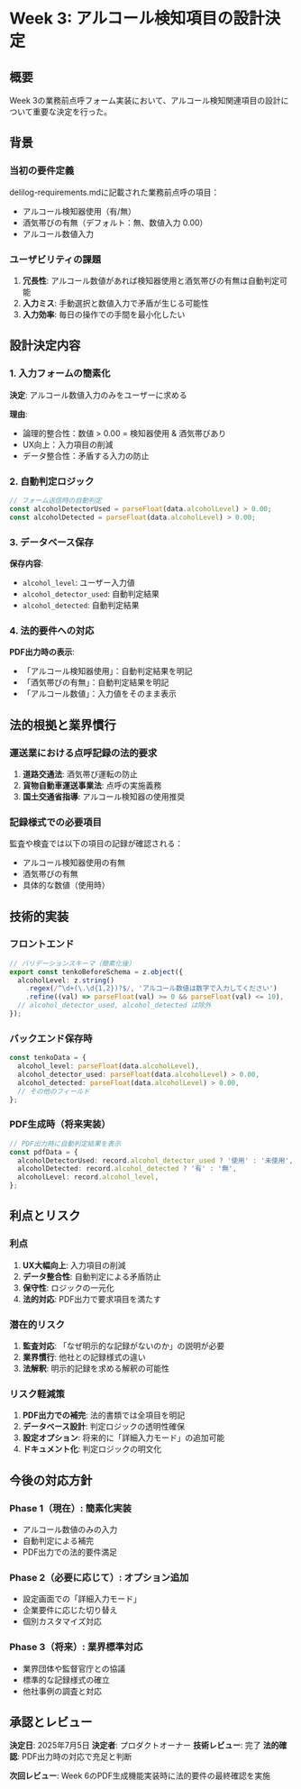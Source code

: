 # Week 3: アルコール検知項目の設計決定

## 概要
Week 3の業務前点呼フォーム実装において、アルコール検知関連項目の設計について重要な決定を行った。

## 背景

### 当初の要件定義
delilog-requirements.mdに記載された業務前点呼の項目：
- アルコール検知器使用（有/無）
- 酒気帯びの有無（デフォルト：無、数値入力 0.00）
- アルコール数値入力

### ユーザビリティの課題
1. **冗長性**: アルコール数値があれば検知器使用と酒気帯びの有無は自動判定可能
2. **入力ミス**: 手動選択と数値入力で矛盾が生じる可能性
3. **入力効率**: 毎日の操作での手間を最小化したい

## 設計決定内容

### 1. 入力フォームの簡素化
**決定**: アルコール数値入力のみをユーザーに求める

**理由**:
- 論理的整合性：数値 > 0.00 = 検知器使用 & 酒気帯びあり
- UX向上：入力項目の削減
- データ整合性：矛盾する入力の防止

### 2. 自動判定ロジック
```typescript
// フォーム送信時の自動判定
const alcoholDetectorUsed = parseFloat(data.alcoholLevel) > 0.00;
const alcoholDetected = parseFloat(data.alcoholLevel) > 0.00;
```

### 3. データベース保存
**保存内容**:
- `alcohol_level`: ユーザー入力値
- `alcohol_detector_used`: 自動判定結果
- `alcohol_detected`: 自動判定結果

### 4. 法的要件への対応
**PDF出力時の表示**:
- 「アルコール検知器使用」：自動判定結果を明記
- 「酒気帯びの有無」：自動判定結果を明記
- 「アルコール数値」：入力値をそのまま表示

## 法的根拠と業界慣行

### 運送業における点呼記録の法的要求
1. **道路交通法**: 酒気帯び運転の防止
2. **貨物自動車運送事業法**: 点呼の実施義務
3. **国土交通省指導**: アルコール検知器の使用推奨

### 記録様式での必要項目
監査や検査では以下の項目の記録が確認される：
- アルコール検知器使用の有無
- 酒気帯びの有無
- 具体的な数値（使用時）

## 技術的実装

### フロントエンド
```typescript
// バリデーションスキーマ（簡素化後）
export const tenkoBeforeSchema = z.object({
  alcoholLevel: z.string()
    .regex(/^\d+(\.\d{1,2})?$/, 'アルコール数値は数字で入力してください')
    .refine((val) => parseFloat(val) >= 0 && parseFloat(val) <= 10),
  // alcohol_detector_used, alcohol_detected は除外
});
```

### バックエンド保存時
```typescript
const tenkoData = {
  alcohol_level: parseFloat(data.alcoholLevel),
  alcohol_detector_used: parseFloat(data.alcoholLevel) > 0.00,
  alcohol_detected: parseFloat(data.alcoholLevel) > 0.00,
  // その他のフィールド
};
```

### PDF生成時（将来実装）
```typescript
// PDF出力時に自動判定結果を表示
const pdfData = {
  alcoholDetectorUsed: record.alcohol_detector_used ? '使用' : '未使用',
  alcoholDetected: record.alcohol_detected ? '有' : '無',
  alcoholLevel: record.alcohol_level,
};
```

## 利点とリスク

### 利点
1. **UX大幅向上**: 入力項目の削減
2. **データ整合性**: 自動判定による矛盾防止
3. **保守性**: ロジックの一元化
4. **法的対応**: PDF出力で要求項目を満たす

### 潜在的リスク
1. **監査対応**: 「なぜ明示的な記録がないのか」の説明が必要
2. **業界慣行**: 他社との記録様式の違い
3. **法解釈**: 明示的記録を求める解釈の可能性

### リスク軽減策
1. **PDF出力での補完**: 法的書類では全項目を明記
2. **データベース設計**: 判定ロジックの透明性確保
3. **設定オプション**: 将来的に「詳細入力モード」の追加可能
4. **ドキュメント化**: 判定ロジックの明文化

## 今後の対応方針

### Phase 1（現在）: 簡素化実装
- アルコール数値のみの入力
- 自動判定による補完
- PDF出力での法的要件満足

### Phase 2（必要に応じて）: オプション追加
- 設定画面での「詳細入力モード」
- 企業要件に応じた切り替え
- 個別カスタマイズ対応

### Phase 3（将来）: 業界標準対応
- 業界団体や監督官庁との協議
- 標準的な記録様式の確立
- 他社事例の調査と対応

## 承認とレビュー

**決定日**: 2025年7月5日
**決定者**: プロダクトオーナー
**技術レビュー**: 完了
**法的確認**: PDF出力時の対応で充足と判断

**次回レビュー**: Week 6のPDF生成機能実装時に法的要件の最終確認を実施